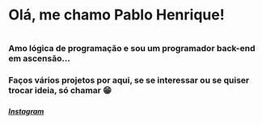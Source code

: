 
<h1>Olá, me chamo Pablo Henrique!<h1>

<h3>Amo lógica de programação e sou um programador back-end em ascensão...<h3>

<h3>Faços vários projetos por aqui, se se interessar ou se quiser trocar ideia, só chamar 😁<h3>

  
<h5><a href="instagram.https://www.instagram.com/1moldehenrique/" img src="https://i0.wp.com/trucao.com.br/wp-content/uploads/2018/07/instagram-logo.png?fit=1200%2C1200&ssl=1" height="15px"> Instagram <a><h5>
